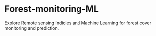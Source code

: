 # Forest-monitoring-ML
Explore Remote sensing Indicies and Machine Learning for forest cover monitoring and prediction.
